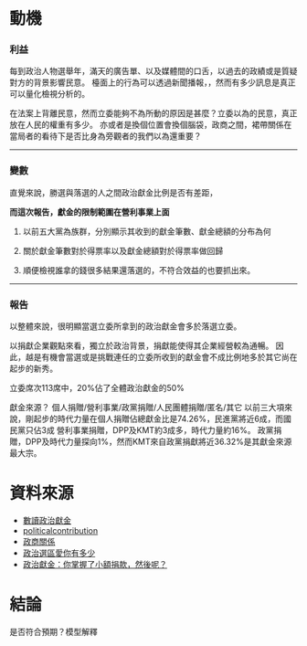 # 動機

### 利益

每到政治人物選舉年，滿天的廣告單、以及媒體間的口舌，以過去的政績或是質疑對方的背景影響民意。
檯面上的行為可以透過新聞播報，，然而有多少訊息是真正可以量化檢視分析的。

在法案上背離民意，然而立委能夠不為所動的原因是甚麼？立委以為的民意，真正放在人民的權重有多少。
亦或者是換個位置會換個腦袋，政商之間，裙帶關係在當局者的看待下是否比身為旁觀者的我們以為還重要？

------
### 變數

直覺來說，勝選與落選的人之間政治獻金比例是否有差距，

**而這次報告，獻金的限制範圍在營利事業上面**

1. 以前五大黨為族群，分別顯示其收到的獻金筆數、獻金總額的分布為何

2. 關於獻金筆數對於得票率以及獻金總額對於得票率做回歸
3. 順便檢視誰拿的錢很多結果還落選的，不符合效益的也要抓出來。
------
### 報告

以整體來說，很明顯當選立委所拿到的政治獻金會多於落選立委。

以捐獻企業觀點來看，獨立於政治背景，捐獻能使得其企業經營較為通暢。
因此，越是有機會當選或是挑戰連任的立委所收到的獻金會不成比例地多於其它尚在起步的新秀。

立委席次113席中，20%佔了全體政治獻金的50%

獻金來源？
個人捐贈/營利事業/政黨捐贈/人民團體捐贈/匿名/其它
以前三大項來說，剛起步的時代力量在個人捐贈佔總獻金比是74.26%，民進黨將近6成，而國民黨只佔3成
營利事業捐贈，DPP及KMT約3成多，時代力量約16%。
政黨捐贈，DPP及時代力量探向1%，然而KMT來自政黨捐獻將近36.32%是其獻金來源最大宗。


# 資料來源
* [數讀政治獻金](https://www.mirrormedia.mg/projects/political-contribution/#/)
* [politicalcontribution](https://github.com/mirror-media/politicalcontribution)
* [政商關係](https://www.mirrormedia.mg/projects/political-contribution/#/explore)
* [政治選區愛你有多少](https://www.facebook.com/notes/claire-tsao/%E6%94%BF%E6%B2%BB%E7%8D%BB%E9%87%91%E4%B9%8B%E9%81%B8%E5%8D%80%E6%84%9B%E4%BD%A0%E6%9C%89%E5%A4%9A%E5%B0%91/1946938758655360/)
* [政治獻金：你掌握了小額捐款，然後呢？](https://medium.com/@austinwang_23988/%E6%94%BF%E6%B2%BB%E7%8D%BB%E9%87%91-%E4%BD%A0%E6%8E%8C%E6%8F%A1%E4%BA%86%E5%B0%8F%E9%A1%8D%E6%8D%90%E6%AC%BE-%E7%84%B6%E5%BE%8C%E5%91%A2-b61086e46e28)


# 結論
是否符合預期？模型解釋
